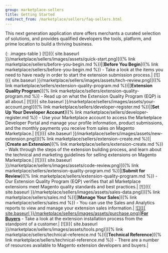 ```yaml
---
group: marketplace-sellers
title: Getting Started
redirect_from: /marketplace/sellers/faq-sellers.html
---
```


This next generation application store offers merchants a curated selection of solutions, and provides qualified developers the tools, platform, and prime location to build a thriving business.

{: .images-table }
[![]({{ site.baseurl }}/marketplace/sellers/images/assets/quick-start.png)]({% link marketplace/sellers/before-you-begin.md %})|[**Before You Begin**]({% link marketplace/sellers/before-you-begin.md %}) - Take a look at the items you need to have ready in order to start the extension submission process.|
[![]({{ site.baseurl }}/marketplace/sellers/images/assets/tech-review.png)]({% link marketplace/sellers/extension-quality-program.md %})|[**Extension Quality Program**]({% link marketplace/sellers/extension-quality-program.md %}) - Read up on what the Extension Quality Program (EQP) is all about.|
[![]({{ site.baseurl }}/marketplace/sellers/images/assets/your-account.png)]({% link marketplace/sellers/developer-register.md %})|[**Set Up Your Developer Account**]({% link marketplace/sellers/developer-register.md %}) - Use your Marketplace account to access the Marketplace Developer Portal and  manage your profile information, product submissions, and the monthly payments you receive from sales on Magento Marketplace.|
[![]({{ site.baseurl }}/marketplace/sellers/images/assets/new-extension.png)]({% link marketplace/sellers/extension-create.md %})|[**Create an Extension**]({% link marketplace/sellers/extension-create.md %}) - Walk through the steps of the extension building process, and learn about the technical and marketing guidelines for selling extensions on Magento Marketplace.|
[![]({{ site.baseurl }}/marketplace/sellers/images/assets/code-review.png)]({% link marketplace/sellers/extension-quality-program.md %})|[**Submit for Review**]({% link marketplace/sellers/extension-quality-program.md %}) - Our Extension Quality Program (EQP) verifies that all Marketplace extensions meet Magento quality standards and best practices.|
[![]({{ site.baseurl }}/marketplace/sellers/images/assets/sales-data.png)]({% link marketplace/sellers/sales.md %})|[**Manage Your Sales**]({% link marketplace/sellers/sales.md %}) - You can use the Sales and Analytics reports to view and manage your extension sales information.|
[![]({{ site.baseurl }}/marketplace/sellers/images/assets/purchase.png)][1]|[**For Buyers**](https://docs.magento.com/m2/ee/user_guide/magento/magento-marketplace.html) - Take a look at the extension installation process from the standpoint of a customer.|
[![]({{ site.baseurl }}/marketplace/sellers/images/assets/tools.png)]({% link marketplace/sellers/technical-reference.md %})|[**Technical Reference**]({% link marketplace/sellers/technical-reference.md %}) - There are a number of resources available to Magento extension developers and buyers.|

[1]: https://docs.magento.com/m2/ee/user_guide/magento/magento-marketplace.html